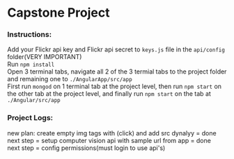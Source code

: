 # Capstone Project

### Instructions:
Add your Flickr api key and Flickr api secret to ```keys.js``` file in the ```api/config``` folder(VERY IMPORTANT)<br>
Run ```npm install```<br>
Open 3 terminal tabs, navigate all 2 of the 3 termial tabs to the project folder and remaining one to ```./AngularApp/src/app```<br>
First run ```mongod``` on 1 terminal tab at the project level, then run ```npm start``` on the other tab at the project level, and finally run ```npm start``` on the tab at ```./Angular/src/app```



### Project Logs:<br>
new plan: create empty img tags with (click) and add src dynalyy = done<br>
next step = setup computer vision api with sample url from app = done<br>
next step = config permissions(must login to use api's)<br>




